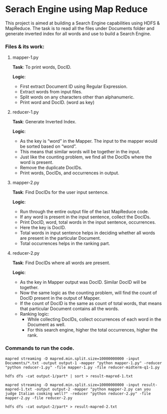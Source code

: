 # Serach Engine using Map Reduce

This project is aimed at building a Search Engine capabilities using HDFS & MapReduce. The task is to read all the files under Documents folder and generate inverted index for all words and use to build a Search Engine.

### Files & its work:
1. mapper-1.py

    **Task**: To print words, DocID.

    **Logic**:  
    - First extract Document ID using Regular Expression.
    - Extract words from input files.
    - Split words on any characters other than alphanumeric.
    - Print word and DocID. (word as key)

2. reducer-1.py

    **Task**: Generate Inverted Index.

    **Logic**:  
    - As the key is “word” in the Mapper. The input to the mapper would be sorted based on “word”.
    -  This means that similar words will be together in the input.
    -  Just like the counting problem, we find all the DocIDs where the word is present.
    - Remove the duplicate DocIDs.
    - Print words, DocIDs, and occurrences in output.

3. mapper-2.py

    **Task**: Find DocIDs for the user input sentence.

    **Logic**:  
    - Run through the entire output file of the last MapReduce code.
    - If any word is present in the input sentence, collect the DocIDs.
    - Print DocID, word, total words in the input sentence, occurrences.
    - Here the key is DocID.
    - Total words in input sentence helps in deciding whether all words are present in the particular Document.
    - Total occurrences helps in the ranking part.

4. reducer-2.py

    **Task**: Find DocIDs where all words are present.

    **Logic**:  
    - As the key in Mapper output was DocID. Similar DocID will be together.
    - Now the same logic as the counting problem, will find the count of DocID present in the output of Mapper.
    - If the count of DocID is the same as count of total words, that means that particular Document contains all the words.
    - Ranking logic:
        - While collecting DocIDs, collect occurrences of each word in the Document as well.
        - For this search engine, higher the total occurrences, higher the rank.

### Commands to run the code.

```
mapred streaming -D mapred.min.split.size=10000000000 -input Documents/*.txt -output output-1 -mapper "python mapper-1.py" -reducer "python reducer-1.py" -file mapper-1.py -file reducer-midterm-q1-1.py
```

```
hdfs dfs -cat output-1/part* | sort > result-mapred-1.txt
```

```
mapred streaming -D mapred.min.split.size=10000000000 -input result-mapred-1.txt -output output-2 -mapper "python mapper-2.py can you judge Italian cooking well?" -reducer "python reducer-2.py" -file mapper-2.py -file reducer-2.py
```

```
hdfs dfs -cat output-2/part* > result-mapred-2.txt
```
